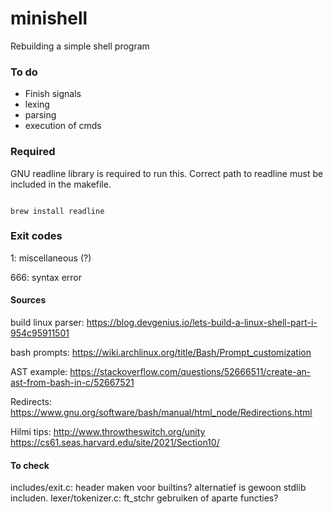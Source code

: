 # minishell
Rebuilding a simple shell program

### To do

- Finish signals
- lexing
- parsing
- execution of cmds

### Required

GNU readline library is required to run this. Correct path to readline must be included in the makefile.

```console

brew install readline

```

### Exit codes

1: miscellaneous (?)

666: syntax error 


#### Sources

build linux parser:
https://blog.devgenius.io/lets-build-a-linux-shell-part-i-954c95911501

bash prompts:
https://wiki.archlinux.org/title/Bash/Prompt_customization

AST example:
https://stackoverflow.com/questions/52666511/create-an-ast-from-bash-in-c/52667521

Redirects:
https://www.gnu.org/software/bash/manual/html_node/Redirections.html

Hilmi tips:
http://www.throwtheswitch.org/unity
https://cs61.seas.harvard.edu/site/2021/Section10/

#### To check

includes/exit.c: header maken voor builtins? alternatief is gewoon stdlib includen.
lexer/tokenizer.c: ft_stchr gebruiken of aparte functies?

